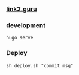 ### [link2.guru](link2.guru)

### development
```
hugo serve 
```
### Deploy
```
sh deploy.sh "commit msg"
```